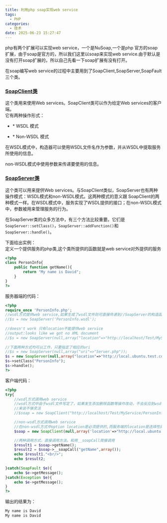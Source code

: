 ```yaml
---
title: 利用php soap实现web service
tags:
  - PHP
categories:
  - 技术
date: 2025-06-23 15:27:47
---
```


php有两个扩展可以实现web service，一个是NuSoap,一个是php 官方的soap扩展，由于soap是官方的，所以我们这里以soap来实现web service.由于默认是没有打开soap扩展的，所以自己先看一下soap扩展有没有打开。

在soap编写web service的过程中主要用到了SoapClient,SoapServer,SoapFault三个类。

### [SoapClient类](#1)

这个类用来使用Web services。SoapClient类可以作为给定Web services的客户端。  
它有两种操作形式：  
  
- \* WSDL 模式

- \* Non-WSDL 模式

在WSDL模式中，构造器可以使用WSDL文件名作为参数，并从WSDL中提取服务所使用的信息。

non-WSDL模式中使用参数来传递要使用的信息。

### [SoapServer类](#2)

这个类可以用来提供Web services。与SoapClient类似，SoapServer也有两种操作模式：WSDL模式和non-WSDL模式。这两种模式的意义跟 SoapClient的两种模式一样。在WSDL模式中，服务实现了WSDL提供的接口；在non-WSDL模式中，参数被用来管理服务的行为。  
  
在SoapServer类的众多方法中，有三个方法比较重要。它们是`SoapServer::setClass()`，`SoapServer::addFunction()`和`SoapServer::handle()`。

下面给出实例：  
定义一个提供服务的php类,这个类所提供的函数就是web service对外提供的服务

```php
<?php
class PersonInfo{
    public function getName(){
        return "My name is David";
    }
}
?>
```

服务器端的代码：

```php
<?php
require_once 'PersonInfo.php';
//wsdl方式提供web service,如果生成了wsdl文件则可直接传递到//SoapServer的构造函数中
//$s = new SoapServer('PersonInfo.wsdl');
 
//doesn't work 只有location不能提供web service
//output:looks like we got no XML document
//$s = new SoapServer(null,array("location"=>"http://localhost/Test/MyService/Server.php"));
 
//下面两种方式均可以工作，只要指定了相应的uri
//$s = new SoapServer(null,array("uri"=>"Server.php"));
$s = new SoapServer(null,array("location"=>"http://local.ubuntu.test.com/soapserver/server.php","uri"=>"server.php"));
$s->setClass("PersonInfo");
$s->handle();
?>
```

客户端代码：

```php
<?php
try{
    //wsdl方式调用web service
    //wsdl方式中由于wsdl文件写定了，如果发生添加删除函数等操作改动，不会反应到wsdl，相对non-wsdl方式
    //来说不够灵活
    //$soap = new SoapClient("http://localhost/Test/MyService/PersonInfo.wsdl");

    //non-wsdl方式调用web service    
    //在non-wsdl方式中option location是必须提供的,而服务端的location是选择性的，可以不提供
    $soap = new SoapClient(null,array('location'=>"http://local.ubuntu.test.com/soapserver/server.php",'uri'=>'server.php'));

    //两种调用方式，直接调用方法，和用__soapCall简接调用
    $result1 = $soap->getName();
    $result2 = $soap->__soapCall("getName",array());
    echo $result1."<br/>";
    echo $result2;
     
}catch(SoapFault $e){
    echo $e->getMessage();
}catch(Exception $e){
    echo $e->getMessage();
}
?>
```

输出的结果为：

```php
My name is David
My name is David
```

